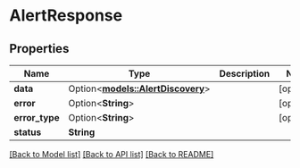 # AlertResponse

## Properties

Name | Type | Description | Notes
------------ | ------------- | ------------- | -------------
**data** | Option<[**models::AlertDiscovery**](AlertDiscovery.md)> |  | [optional]
**error** | Option<**String**> |  | [optional]
**error_type** | Option<**String**> |  | [optional]
**status** | **String** |  | 

[[Back to Model list]](../README.md#documentation-for-models) [[Back to API list]](../README.md#documentation-for-api-endpoints) [[Back to README]](../README.md)


